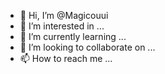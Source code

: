 - 👋 Hi, I’m @Magicouui
- 👀 I’m interested in ...
- 🌱 I’m currently learning ...
- 💞️ I’m looking to collaborate on ...
- 📫 How to reach me ...

<!---
Magicouui/Magicouui is a ✨ special ✨ repository because its `README.md` (this file) appears on your GitHub profile.
You can click the Preview link to take a look at your changes.
--->
